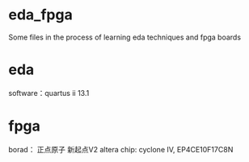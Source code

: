 # eda_fpga
Some files in the process of learning eda techniques and fpga boards

# eda 
software：quartus ii 13.1

# fpga
borad： 正点原子 新起点V2
altera chip: cyclone IV, EP4CE10F17C8N
